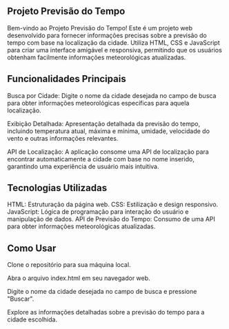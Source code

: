 ## Projeto Previsão do Tempo
Bem-vindo ao Projeto Previsão do Tempo! Este é um projeto web desenvolvido para fornecer informações precisas sobre a previsão do tempo com base na localização da cidade. Utiliza HTML, CSS e JavaScript para criar uma interface amigável e responsiva, permitindo que os usuários obtenham facilmente informações meteorológicas atualizadas.

## Funcionalidades Principais
Busca por Cidade: Digite o nome da cidade desejada no campo de busca para obter informações meteorológicas específicas para aquela localização.

Exibição Detalhada: Apresentação detalhada da previsão do tempo, incluindo temperatura atual, máxima e mínima, umidade, velocidade do vento e outras informações relevantes.

API de Localização: A aplicação consome uma API de localização para encontrar automaticamente a cidade com base no nome inserido, garantindo uma experiência de usuário mais intuitiva.

## Tecnologias Utilizadas
HTML: Estruturação da página web.
CSS: Estilização e design responsivo.
JavaScript: Lógica de programação para interação do usuário e manipulação de dados.
API de Previsão do Tempo: Consumo de uma API para obter informações meteorológicas atualizadas.

## Como Usar
Clone o repositório para sua máquina local.

Abra o arquivo index.html em seu navegador web.

Digite o nome da cidade desejada no campo de busca e pressione "Buscar".

Explore as informações detalhadas sobre a previsão do tempo para a cidade escolhida.
